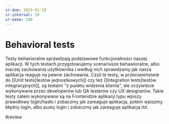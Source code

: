 ```yaml
---
sr-due: 2023-02-10
sr-interval: 20
sr-ease: 200
---
```


# Behavioral tests

Testy behavioralne sprawdzają podstawowe funkcjonalności naszej aplikacji. W tych testach przygotowujemy scenariusze behawioralne, albo inaczej zachowania użytkownika i według nich sprawdzamy jak nasza aplikacja reaguje na pewne zachowania. Czyli te testy, w przeciwieństwie do [[Unit tests|testów jednostkowych]] czy też [[Integration tests|testów integracyjnych]], są testami "z punktu widzenia klienta", ale oczywiście wykonywane przez developerów lub QA testerów czy UX designerów. Takie testy zatem wykonywane są na Frontendzie aplikacji typu wpiszy prawidłowy login/hasło i zobaczmy jak zareaguje aplikacja, potem wpiszmy błędny login, albo pusty login i zobaczmy jak zareaguje aplikacja itd.

#review